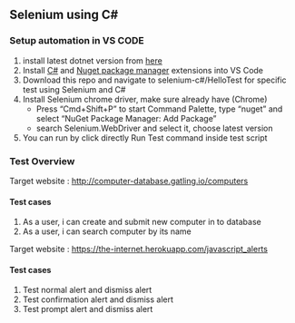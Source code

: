 ## Selenium using C#

### Setup automation in VS CODE

1. install latest dotnet version from [here](https://dotnet.microsoft.com/en-us/download)
2. Install [C#](https://marketplace.visualstudio.com/items?itemName=ms-dotnettools.csharp) and [Nuget package manager](https://marketplace.visualstudio.com/items?itemName=jmrog.vscode-nuget-package-manager) extensions into VS Code
3. Download this repo and navigate to selenium-c#/HelloTest for specific test using Selenium and C#
4. Install Selenium chrome driver, make sure already have (Chrome)
    - Press “Cmd+Shift+P” to start Command Palette, type “nuget” and select “NuGet Package Manager: Add Package”
    - search Selenium.WebDriver and select it, choose latest version
5. You can run by click directly Run Test command inside test script

### Test Overview

Target website : http://computer-database.gatling.io/computers

#### Test cases
1. As a user, i can create and submit new computer in to database
2. As a user, i can search computer by its name

Target website : https://the-internet.herokuapp.com/javascript_alerts

#### Test cases
1. Test normal alert and dismiss alert
2. Test confirmation alert and dismiss alert
3. Test prompt alert and dismiss alert
